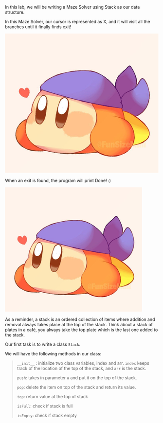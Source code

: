 In this lab, we will be writing a Maze Solver using Stack as our data structure.

In this Maze Solver, our cursor is represented as X, and it will visit all the branches until it finally finds exit!

<img src="./images/bandanna.jpg" alt="maze" style="zoom:69%;" />

When an exit is found, the program will print Done! :)

<img src="./images/bandanna.jpg" alt="maze" style="zoom: 50%;" />

As a reminder, a stack is an ordered collection of items where addition and removal always takes place at the top of the stack. Think about a stack of plates in a café, you always take the top plate which is the last one added to the stack.

Our first task is to write a class `Stack`. 

We will have the following methods in our class:

> `__init__` : initialize two class variables, index and arr. `index` keeps track of the location of the top of the stack, and `arr` is the stack.
>
> `push`: takes in parameter `a` and put it on the top of the stack.
>
> `pop`:  delete the item on top of the stack and return its value.
>
> `top`: return value at the top of stack
>
> `isFull`: check if stack is full
>
> `isEmpty`: check if stack empty
 